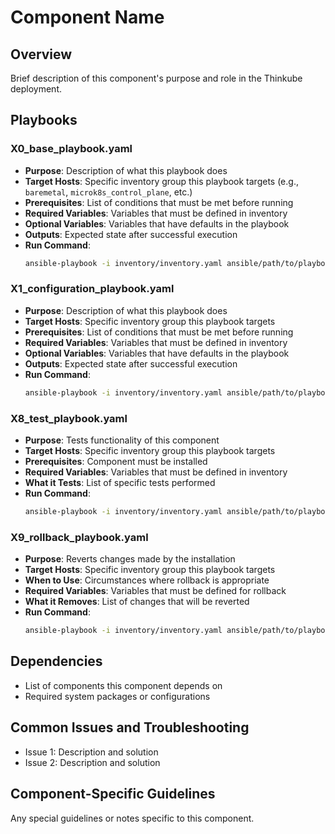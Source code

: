 # Component Name

## Overview

Brief description of this component's purpose and role in the Thinkube deployment.

## Playbooks

### X0_base_playbook.yaml
- **Purpose**: Description of what this playbook does
- **Target Hosts**: Specific inventory group this playbook targets (e.g., `baremetal`, `microk8s_control_plane`, etc.)
- **Prerequisites**: List of conditions that must be met before running
- **Required Variables**: Variables that must be defined in inventory
- **Optional Variables**: Variables that have defaults in the playbook
- **Outputs**: Expected state after successful execution
- **Run Command**:
  ```bash
  ansible-playbook -i inventory/inventory.yaml ansible/path/to/playbook.yaml -e "ansible_become_pass=$ANSIBLE_SUDO_PASS"
  ```

### X1_configuration_playbook.yaml
- **Purpose**: Description of what this playbook does
- **Target Hosts**: Specific inventory group this playbook targets
- **Prerequisites**: List of conditions that must be met before running
- **Required Variables**: Variables that must be defined in inventory
- **Optional Variables**: Variables that have defaults in the playbook
- **Outputs**: Expected state after successful execution 
- **Run Command**:
  ```bash
  ansible-playbook -i inventory/inventory.yaml ansible/path/to/playbook.yaml -e "ansible_become_pass=$ANSIBLE_SUDO_PASS"
  ```

### X8_test_playbook.yaml
- **Purpose**: Tests functionality of this component
- **Target Hosts**: Specific inventory group this playbook targets
- **Prerequisites**: Component must be installed
- **Required Variables**: Variables that must be defined in inventory
- **What it Tests**: List of specific tests performed
- **Run Command**:
  ```bash
  ansible-playbook -i inventory/inventory.yaml ansible/path/to/playbook.yaml -e "ansible_become_pass=$ANSIBLE_SUDO_PASS"
  ```

### X9_rollback_playbook.yaml
- **Purpose**: Reverts changes made by the installation
- **Target Hosts**: Specific inventory group this playbook targets
- **When to Use**: Circumstances where rollback is appropriate
- **Required Variables**: Variables that must be defined for rollback
- **What it Removes**: List of changes that will be reverted
- **Run Command**:
  ```bash
  ansible-playbook -i inventory/inventory.yaml ansible/path/to/playbook.yaml -e "ansible_become_pass=$ANSIBLE_SUDO_PASS"
  ```

## Dependencies

- List of components this component depends on
- Required system packages or configurations

## Common Issues and Troubleshooting

- Issue 1: Description and solution
- Issue 2: Description and solution

## Component-Specific Guidelines

Any special guidelines or notes specific to this component.